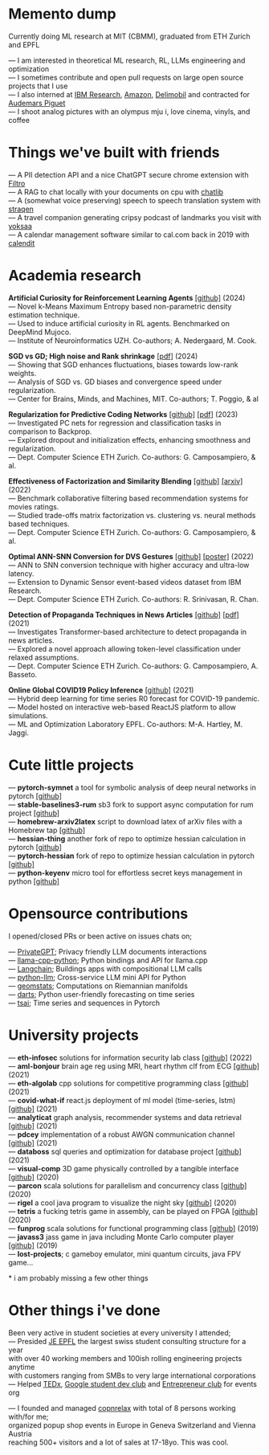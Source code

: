 # Memento dump

Currently doing ML research at MIT (CBMM), graduated from ETH Zurich and EPFL

— I am interested in theoretical ML research, RL, LLMs engineering and optimization
<br>— I sometimes contribute and open pull requests on large open source projects that I use
<br>— I also interned at [IBM Research](https://research.ibm.com/labs/zurich), [Amazon](https://www.amazon.com/), [Delimobil](https://delimobil.ru/) and contracted for [Audemars Piguet](https://www.audemarspiguet.com/com/en/home.html)
<br>— I shoot analog pictures with an olympus mju i, love cinema, vinyls, and coffee

# Things we've built with friends

— A PII detection API and a nice ChatGPT secure chrome extension with [Filtro](https://www.filtro.ai/)
<br>— A RAG to chat locally with your documents on cpu with [chatlib](https://www.chatlib.co)
<br>— A (somewhat voice preserving) speech to speech translation system with [straqen](https://www.straqen.ai/)
<br>— A travel companion generating cripsy podcast of landmarks you visit with [yoksaa](https://github.com/yoksaa)
<br>— A calendar management software similar to cal.com back in 2019 with [calendit](https://github.com/calendit/)

# Academia research

**Artificial Curiosity for Reinforcement Learning Agents** [[github]](https://github.com/andreakiro/rum) (2024)
<br>— Novel k-Means Maximum Entropy based non-parametric density estimation technique.
<br>— Used to induce artificial curiosity in RL agents. Benchmarked on DeepMind Mujoco.
<br>— Institute of Neuroinformatics UZH. Co-authors; A. Nedergaard, M. Cook.

**SGD vs GD; High noise and Rank shrinkage** [[pdf]](https://cbmm.mit.edu/sites/default/files/publications/The_Janus_effects_of_SGD_vs_GD__high_noise_and_low_rank_1.pdf) (2024)
<br>— Showing that SGD enhances fluctuations, biases towards low-rank weights.
<br>— Analysis of SGD vs. GD biases and convergence speed under regularization.
<br>— Center for Brains, Minds, and Machines, MIT. Co-authors; T. Poggio, & al 

**Regularization for Predictive Coding Networks** [[github]](https://github.com/andreakiro/regularization-pc) [[pdf]](https://github.com/andreakiro/regularization-pc/blob/main/doc/regularization-pc.pdf) (2023)
<br>— Investigated PC nets for regression and classification tasks in comparison to Backprop.
<br>— Explored dropout and initialization effects, enhancing smoothness and regularization.
<br>— Dept. Computer Science ETH Zurich. Co-authors: G. Camposampiero, & al.

**Effectiveness of Factorization and Similarity Blending** [[github]](https://github.com/andreakiro/cil-lab) [[arxiv]](https://arxiv.org/pdf/2209.13011.pdf) (2022)
<br>— Benchmark collaborative filtering based recommendation systems for movies ratings.
<br>— Studied trade-offs matrix factorization vs. clustering vs. neural methods based techniques.
<br>— Dept. Computer Science ETH Zurich. Co-authors: G. Camposampiero, & al.

**Optimal ANN-SNN Conversion for DVS Gestures** [[github]](https://github.com/andreakiro/ai-research-snn) [[poster]](https://github.com/andreakiro/ai-research-snn/blob/master/Poster.pdf) (2022)
<br>— ANN to SNN conversion technique with higher accuracy and ultra-low latency.
<br>— Extension to Dynamic Sensor event-based videos dataset from IBM Research.
<br>— Dept. Computer Science ETH Zurich. Co-authors: R. Srinivasan, R. Chan.

**Detection of Propaganda Techniques in News Articles** [[github]](https://github.com/andreakiro/nlpropaganda) [[pdf]](https://github.com/andreakiro/nlpropaganda/blob/main/papers/paper/nlpropaganda-paper.pdf) (2021)
<br>— Investigates Transformer-based architecture to detect propaganda in news articles.
<br>— Explored a novel approach allowing token-level classification under relaxed assumptions.
<br>— Dept. Computer Science ETH Zurich. Co-authors: G. Camposampiero, A. Basseto.

**Online Global COVID19 Policy Inference** [[github]](https://github.com/andreakiro/covid-what-if) (2021)
<br>— Hybrid deep learning for time series R0 forecast for COVID-19 pandemic.
<br>— Model hosted on interactive web-based ReactJS platform to allow simulations.
<br>— ML and Optimization Laboratory EPFL. Co-authors: M-A. Hartley, M. Jaggi.

# Cute little projects

— **pytorch-symnet** a tool for symbolic analysis of deep neural networks in pytorch [[github]](https://github.com/andreakiro/symnet)
<br>— **stable-baselines3-rum** sb3 fork to support async computation for rum project [[github]](https://github.com/andreakiro/stable-baselines3-rum)
<br>— **homebrew-arxiv2latex** script to download latex of arXiv files with a Homebrew tap [[github]](https://github.com/andreakiro/homebrew-arxiv2latex/)
<br>— **hessian-thing** another fork of repo to optimize hessian calculation in pytorch [[github]](https://github.com/andreakiro/pytorch-hessian-eigenthings)
<br>— **pytorch-hessian** fork of repo to optimize hessian calculation in pytorch [[github]](https://github.com/andreakiro/pyhessian)
<br>— **python-keyenv** micro tool for effortless secret keys management in python [[github]](https://github.com/andreakiro/python-keyenv)

# Opensource contributions

I opened/closed PRs or been active on issues chats on;

— [PrivateGPT](https://github.com/imartinez/privateGPT); Privacy friendly LLM documents interactions
<br>— [llama-cpp-python](https://github.com/abetlen/llama-cpp-python); Python bindings and API for llama.cpp
<br>— [Langchain](https://github.com/langchain-ai/langchain); Buildings apps with compositional LLM calls
<br>— [python-llm](https://github.com/danielgross/python-llm-archive); Cross-service LLM mini API for Python
<br>— [geomstats](https://github.com/geomstats/geomstats); Computations on Riemannian manifolds
<br>— [darts](https://github.com/unit8co/darts); Python user-friendly forecasting on time series
<br>— [tsai](https://github.com/timeseriesAI/tsai); Time series and sequences in Pytorch

# University projects

— **eth-infosec** solutions for information security lab class [[github]](https://github.com/andreakiro/infosec22) (2022)
<br>— **aml-bonjour** brain age reg using MRI, heart rhythm clf from ECG [[github]](https://github.com/andreakiro/aml-bonjour) (2021)
<br>— **eth-algolab** cpp solutions for competitive programming class [[github]](https://github.com/andreakiro/eth-algolab-2021) (2021)
<br>— **covid-what-if** react.js deployment of ml model (time-series, lstm) [[github]](https://github.com/andreakiro/covid-what-if) (2021)
<br>— **analyticat** graph analysis, recommender systems and data retrieval [[github]](https://github.com/andreakiro/analyticat) (2021)
<br>— **pdcey** implementation of a robust AWGN communication channel [[github]](https://github.com/andreakiro/pdcey) (2021)
<br>— **databoss** sql queries and optimization for database project [[github]](https://github.com/andreakiro/databoss) (2021)
<br>— **visual-comp** 3D game physically controlled by a tangible interface [[github]](https://github.com/andreakiro/visual-computing) (2020)
<br>— **parcon** scala solutions for parallelism and concurrency class [[github]](https://github.com/andreakiro/epfl-parcon2020) (2020)
<br>— **rigel** a cool java program to visualize the night sky [[github]](https://github.com/andreakiro/rigel) (2020)
<br>— **tetris** a fucking tetris game in assembly, can be played on FPGA [[github]](https://github.com/andreakiro/assembly-tetris) (2020)
<br>— **funprog** scala solutions for functional programming class [[github]](https://github.com/andreakiro/epfl-funprog2019) (2019)
<br>— **javass3** jass game in java including Monte Carlo computer player [[github]](https://github.com/andreakiro/javass3) (2019)
<br>— **lost-projects**; c gameboy emulator, mini quantum circuits, java FPV game...

\* i am probably missing a few other things

# Other things i've done

Been very active in student societies at every university I attended;
<br>— Presided [JE EPFL](https://je.epfl.ch/en) the largest swiss student consulting structure for a year
<br>with over 40 working members and 100ish rolling engineering projects anytime
<br>with customers ranging from SMBs to very large international corporations
<br>— Helped [TEDx](https://www.tedxecublens.com/), [Google student dev club](https://gdsc.community.dev/eth-zurich/) and [Entrepreneur club](https://www.entrepreneur-club.org/) for events org

— I founded and managed [copnrelax](https://www.instagram.com/copnrelax) with total of 8 persons working with/for me;
<br>organized popup shop events in Europe in Geneva Switzerland and Vienna Austria
<br>reaching 500+ visitors and a lot of sales at 17-18yo. This was cool.